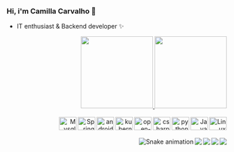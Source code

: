 ### Hi, i'm Camilla Carvalho 🌹



-  IT enthusiast & Backend developer ✨


<div align="right">
  <a href="https://github.com/Camilla-Carvalho">
  <img height="165em" src="https://github-readme-stats.vercel.app/api?username=Camilla-Carvalho&show_icons=true&theme=dracula&include_all_commits=true&count_private=true"/>
  <img height="165em" src="https://github-readme-stats.vercel.app/api/top-langs/?username=Camilla-Carvalho&layout=compact&langs_count=7&theme=dracula"/>
</div>
  
  <div style="display: inline_block; text-align: right"><br>
    
    
  <img align="right" alt="Linux" height="30" width="40" src="https://cdn.jsdelivr.net/gh/devicons/devicon/icons/linux/linux-original.svg">
  <img align="right" alt="Java" height="30" width="40" src="https://cdn.jsdelivr.net/gh/devicons/devicon/icons/java/java-original.svg"> 
  <img align="right" alt="python" height="30" width="40" src="https://cdn.jsdelivr.net/gh/devicons/devicon/icons/python/python-original.svg">
  <img align="right" alt=csharp height="30" width="40" src="https://cdn.jsdelivr.net/gh/devicons/devicon/icons/csharp/csharp-original.svg"> 
  <img align="right" alt="open-suse" height="30" width="40" src="https://cdn.jsdelivr.net/gh/devicons/devicon/icons/opensuse/opensuse-original.svg">
  <img align="right" alt="kubernets" height="30" width="40" src="https://cdn.jsdelivr.net/gh/devicons/devicon/icons/kubernetes/kubernetes-plain.svg" >   
  <img align="right" alt="android-studio" height="30" width="40" src="https://cdn.jsdelivr.net/gh/devicons/devicon/icons/androidstudio/androidstudio-original.svg">  
  <img align="right" alt="Spring" height="30" width="40" src="https://cdn.jsdelivr.net/gh/devicons/devicon/icons/spring/spring-original.svg">
  <img align="right" alt="Mysql" height="30" width="40" src="https://cdn.jsdelivr.net/gh/devicons/devicon/icons/mysql/mysql-original.svg">

  
<!-- <img align="right" alt="pic" height="150" style="border-radius:50px;" src="https://media.discordapp.net/attachments/639956127056134178/890373478988013628/Publicacoes_Instagram_1_1.png?width=676&height=676">
</div> //-->
    
  
    
  <div style="display: inline_block; text-align: right"><br><br>
      
  <a href="https://www.instagram.com/crowmilla/" target="_blank"><img align="right" src="https://img.shields.io/badge/-Instagram-%23E4405F?style=for-the-badge&logo=instagram&logoColor=white" target="_blank"></a>
 <a href="https://www.facebook.com/camilla.carvalho.9041/" target="_blank"><img align="right" src="https://img.shields.io/badge/Facebook-1877F2?style=for-the-badge&logo=facebook&logoColor=white"></a> 
  <a href = "mailto:camillacarvalhodejesus@gmail.com"><img align="right" src="https://img.shields.io/badge/-Gmail-%23333?style=for-the-badge&logo=gmail&logoColor=white" target="_blank"></a>
  <a href="https://www.linkedin.com/in/camilla-carvalho-2162b9196/" target="_blank"><img align="right" src="https://img.shields.io/badge/-LinkedIn-%230077B5?style=for-the-badge&logo=linkedin&logoColor=white" target="_blank"></a>
  
  ![Snake animation](https://github.com/Camilla-Carvalho/Camilla-Carvalho/blob/output/github-contribution-grid-snake.svg)
 
</div>
  
